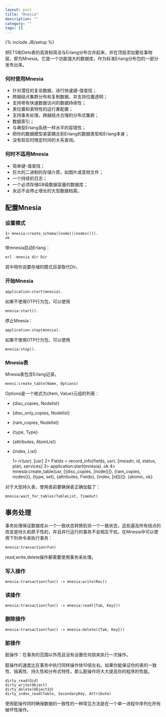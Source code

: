 ```yaml
---
layout: post
title: "Mnesia"
description: ""
category: ""
tags: []
---
```

{% include JB/setup %}

把ETS和Dets表的高效和简洁与Erlang分布合并起来，并在顶层添加要给事物层，即为Mnesia。它是一个功能强大的数据库，作为标准Erlang分布包的一部分发布出来。

### 何时使用Mnesia

* 针对潜在的复杂数据，进行快速键-值查找；
* 跨越结点集群分布和复制数据，并支持位置透明；
* 支持带有快速数据访问的数据持续性；
* 表位置和表特性的运行重配置；
* 支持事务处理，跨越结点合理的分布式集群；
* 数据索引；
* 与典型Erlang系统一样水平的容错性；
* 把你的数据模型紧密耦合到Erlang的数据类型和Erlang本身；
* 没有软实时限定时间的关系查询。

### 何时不适用Mnesia

* 简单键-值查找；
* 巨大的二进制的存储介质，如图片或音频文件；
* 一个持续的日志；
* 一个必须存储GB级数据容量的数据库；
* 永远不会停止增长的大型数据档案。

## 配置Mnesia

### 设置模式

	1> mnesia:create_schema([node()|nodes()]).
	ok

带mnesia启动Erlang：

	erl -mnesia dir Dir

其中用你说要存储的模式目录取代Dir。

<!--more-->

### 开始Mnesia

	application:start(mnesia).

如果不使用OTP行为包，可以使用

	mnesia:start().

停止Mnesia：
	
	application:stop(mnesia).

如果不使用OTP行为包，可以使用

	mnesia:stop().

### Mnesia表

Mnesia表包含Erlang记录。

	mnesi:create_table(Name, Options)

Options是一个格式为{Item, Value}元组的列表：

* {disc_copies, Nodelist}
* {disc_only_copies, Nodelist}
* {ram_copies, Nodelist}
* {type, Type}
* {attributes, AtomList}
* {index, List}

	1> rr(usr).
	[usr]
	2> Fields = record_info(fields, usr).
	[msisdn, id, status, plan, services]
	3> application:start(mnesia).
	ok
	4> mnesia:create_table(usr, [{disc_copies, [node()]}, {ram_copies, nodes()}, {type, set}, {attributes, Fields}, {index, [id])}]).
	{atomic, ok}

对于大型持久表，使用表前要确保表正确加载了：

	mnesia:wait_for_tables(TableList, TimeOut)

## 事务处理

事务处理保证数据库从一个一致状态转换到另一个一致状态，这些遍及所有结点的改变是持久和原子性的，并且并行运行的事务不会相互干扰。在Mnesia中可以使用下列命令来执行事务：

	mnesia:transaction(Fun)

read,write,delete操作都需要使用事务来处理。

### 写入操作

	mnesia:transaction(fun() -> mnesia:write(Rec))

### 读操作

	mnesia:transaction(fun() -> mnesia:read({Tab, Key}))

### 删除操作

	mnesia:transaction(fun() -> mnesia:delete({Tab, Key}))

### 脏操作

脏操作：在事务的范围以外而且没有设置任何锁来执行一次操作。

脏操作的速度比在事务中执行同样操作快10倍左右。如果你能保证你的表的一致性、隔离性、持久性和分布式特性，那么脏操作将大大提高你的程序的性能。

	dirty_read(Oid)
	dirty_write(Object)
	dirty_delete(ObjectId)
	dirty_index_read(Table, SecondaryKey, Attribute)
	
使用脏操作同时确保数据的一致性的一种常见方法是在一个单一进程中序列化所有破坏性操作。